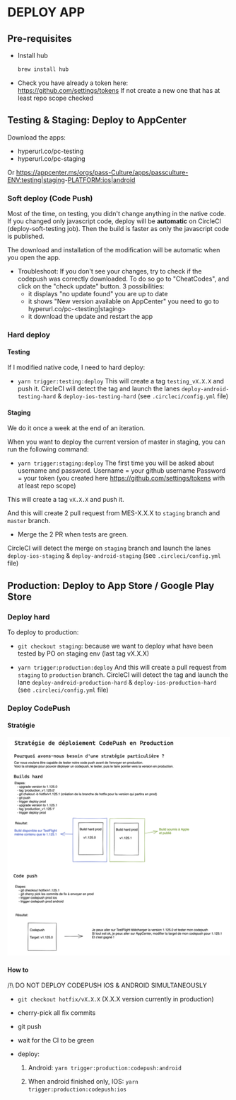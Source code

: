 # DEPLOY APP

## Pre-requisites

- Install hub

  ```bash
  brew install hub
  ```

- Check you have already a token here: https://github.com/settings/tokens
  If not create a new one that has at least repo scope checked

## Testing & Staging: Deploy to AppCenter

Download the apps:

- hyperurl.co/pc-testing
- hyperurl.co/pc-staging

Or https://appcenter.ms/orgs/pass-Culture/apps/passculture-<ENV:testing|staging>-<PLATFORM:ios|android>

### Soft deploy (Code Push)

Most of the time, on testing, you didn't change anything in the native code. If you changed only javascript code, deploy will be **automatic** on CircleCI (deploy-soft-testing job).
Then the build is faster as only the javascript code is published.

The download and installation of the modification will be automatic when you open the app.

- Troubleshoot:
  If you don't see your changes, try to check if the codepush was correctly downloaded. To do so go to "CheatCodes", and click on the "check update" button.
  3 possibilities:
  - it displays "no update found" you are up to date
  - it shows "New version available on AppCenter" you need to go to hyperurl.co/pc-<testing|staging>
  - it download the update and restart the app

### Hard deploy

#### Testing

If I modified native code, I need to hard deploy:

- `yarn trigger:testing:deploy`
  This will create a tag `testing_vX.X.X` and push it.
  CircleCI will detect the tag and launch the lanes `deploy-android-testing-hard` & `deploy-ios-testing-hard` (see `.circleci/config.yml` file)

#### Staging

We do it once a week at the end of an iteration.

When you want to deploy the current version of master in staging, you can run the following command:

- `yarn trigger:staging:deploy`
  The first time you will be asked about username and password.
  Username = your github username
  Password = your token (you created here https://github.com/settings/tokens with at least repo scope)

This will create a tag `vX.X.X` and push it.

And this will create 2 pull request from MES-X.X.X to `staging` branch and `master` branch.

- Merge the 2 PR when tests are green.

CircleCI will detect the merge on `staging` branch and launch the lanes `deploy-ios-staging` & `deploy-android-staging` (see `.circleci/config.yml` file)

## Production: Deploy to App Store / Google Play Store

### Deploy hard

To deploy to production:

- `git checkout staging`: because we want to deploy what have been tested by PO on staging env (last tag vX.X.X)

- `yarn trigger:production:deploy`
  And this will create a pull request from `staging` to `production` branch.
  CircleCI will detect the tag and launch the lane `deploy-android-production-hard` & `deploy-ios-production-hard` (see `.circleci/config.yml` file)

### Deploy CodePush

#### Stratégie

![img](./codepush-strategy.png)

#### How to

/!\ DO NOT DEPLOY CODEPUSH IOS & ANDROID SIMULTANEOUSLY

- `git checkout hotfix/vX.X.X` (X.X.X version currently in production)
- cherry-pick all fix commits
- git push
- wait for the CI to be green
- deploy:

  1. Android: `yarn trigger:production:codepush:android`

  2. When android finished only, IOS: `yarn trigger:production:codepush:ios`
